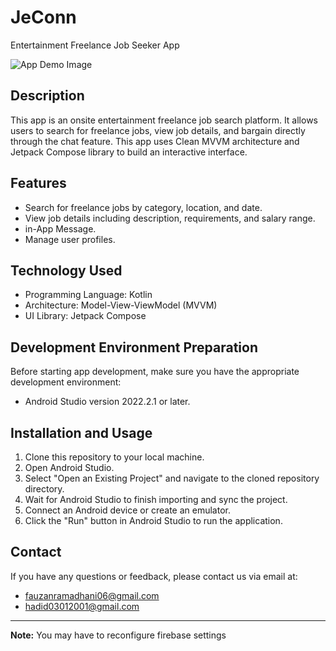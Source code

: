 # JeConn

Entertainment Freelance Job Seeker App

![App Demo Image](https://firebasestorage.googleapis.com/v0/b/job-entertainment-connecting.appspot.com/o/App%20Demo%20Image%20resize.png?alt=media&token=8095912a-acb2-4c6f-a3b5-074470f89897)

## Description

This app is an onsite entertainment freelance job search platform. It allows users to search for freelance jobs, view job details, and bargain directly through the chat feature. This app uses Clean MVVM architecture and Jetpack Compose library to build an interactive interface.

## Features

- Search for freelance jobs by category, location, and date.
- View job details including description, requirements, and salary range.
- in-App Message.
- Manage user profiles.

## Technology Used

- Programming Language: Kotlin
- Architecture: Model-View-ViewModel (MVVM)
- UI Library: Jetpack Compose

## Development Environment Preparation

Before starting app development, make sure you have the appropriate development environment:

- Android Studio version 2022.2.1 or later.

## Installation and Usage

1. Clone this repository to your local machine.
2. Open Android Studio.
3. Select "Open an Existing Project" and navigate to the cloned repository directory.
4. Wait for Android Studio to finish importing and sync the project.
5. Connect an Android device or create an emulator.
6. Click the "Run" button in Android Studio to run the application.

## Contact

If you have any questions or feedback, please contact us via email at:
- [fauzanramadhani06@gmail.com](fauzanramadhani06@gmail.com)
- [hadid03012001@gmail.com](hadid03012001@gmail.com)
---

**Note:** You may have to reconfigure firebase settings
